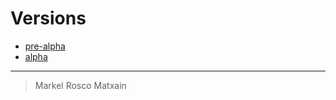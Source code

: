 # Versions

- [pre-alpha](https://mikequez12.github.io/san-benito/pre-alpha)
- [alpha](https://mikequez12.github.io/san-benito/alpha)

---

> Markel Rosco Matxain
